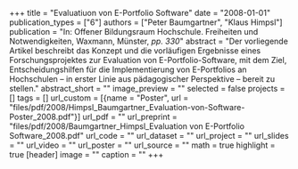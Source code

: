+++
title = "Evaluatiuon von E-Portfolio Software"
date = "2008-01-01"
publication_types = ["6"]
authors = ["Peter Baumgartner", "Klaus Himpsl"]
publication = "In: Offener Bildungsraum Hochschule. Freiheiten und Notwendigkeiten, Waxmann, Münster, _pp. 330_"
abstract = "Der vorliegende Artikel beschreibt das Konzept und die vorläufigen Ergebnisse eines Forschungsprojektes zur Evaluation von E-Portfolio-Software, mit dem Ziel, Entscheidungshilfen für die Implementierung von E-Portfolios an Hochschulen – in erster Linie aus pädagogischer Perspektive – bereit zu stellen."
abstract_short = ""
image_preview = ""
selected = false
projects = []
tags = []
url_custom = [{name = "Poster", url = "files/pdf/2008/Himpsl_Baumgartner_Evaluation-von-Software-Poster_2008.pdf"}]
url_pdf = ""
url_preprint = "files/pdf/2008/Baumgartner_Himpsl_Evaluation von E-Portfolio Software_2008.pdf"
url_code = ""
url_dataset = ""
url_project = ""
url_slides = ""
url_video = ""
url_poster = ""
url_source = ""
math = true
highlight = true
[header]
image = ""
caption = ""
+++
